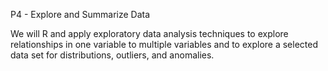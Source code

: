 P4 - Explore and Summarize Data

We will R and apply exploratory data analysis techniques to explore relationships in one variable to multiple variables and to explore a selected data set for distributions, outliers, and anomalies.
